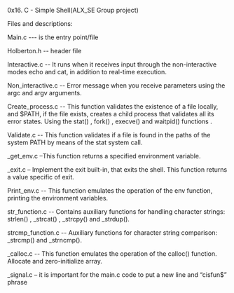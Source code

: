 0x16. C - Simple Shell(ALX_SE Group project)

Files and descriptions:

Main.c --- is the entry point/file

Holberton.h -- header file

Interactive.c -- It runs when it receives input through the non-interactive modes
echo and cat, in addition to real-time execution. 

Non_interactive.c -- Error message when you receive parameters using the argc
and argv arguments. 

Create_process.c -- This function validates the existence of a file locally, and
$PATH, if the file exists, creates a child process that validates all its error states.
Using the stat() , fork() , execve() and waitpid() functions .

Validate.c -- This function validates if a file is found in the paths of the system
PATH by means of the stat system call. 

_get_env.c –This function returns a specified environment variable. 

_exit.c – Implement the exit built-in, that exits the shell. This function returns a value specific of exit. 

Print_env.c -- This function emulates the operation of the env function, printing
the environment variables. 

str_function.c -- Contains auxiliary functions for handling character strings: strlen() ,
_strcat() , _strcpy() and _strdup().

strcmp_function.c -- Auxiliary functions for character string comparison:
_strcmp() and _strncmp().

_calloc.c -- This function emulates the operation of the calloc() function. Allocate
and zero-initialize array.

_signal.c – it is important for the main.c code to put a new line and “cisfun$”
phrase

